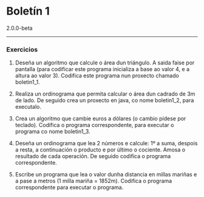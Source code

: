 # Boletín 1
2.0.0-beta
***
### Exercicios
1. Deseña un algoritmo que calcule o área dun triángulo. A saida faise  por pantalla (para codificar este programa inicializa a base ao valor 4, e a altura ao valor 3). Codifica este programa nun proxecto chamado boletin1_1.

2. Realiza un ordinograma que permita calcular o área dun cadrado de 3m de lado.
De seguido crea un proxecto en java, co nome boletin1_2, para executalo.

3. Crea un algoritmo que cambie euros a dólares (o cambio pídese por teclado).
Codifica o programa correspondente, para executar o programa co nome boletin1_3.

4. Deseña un ordinograma que lea 2 números e calcule: 1º a suma, despois a resta, a continuación o producto e por último o cociente. Amosa o resultado de cada operación. De seguido codifica o programa correspondente.

5. Escribe un programa que lea o valor dunha distancia en millas mariñas e a pase a metros (1 milla mariña = 1852m). Codifica o programa correspondente para executar o programa.
